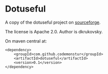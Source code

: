 # Dotuseful

A copy of the dotuseful project on [sourceforge](https://sourceforge.net/projects/dotuseful/).

The license is Apache 2.0.
Author is dkrukovsky.

On maven central at:

    <dependency>
        <groupId>com.github.codemonstur</groupId>
        <artifactId>dotuseful</artifactId>
        <version>0.1</version>
    </dependency>

